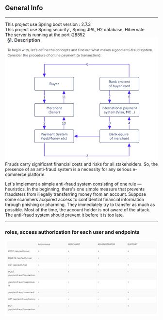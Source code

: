 ## General Info
***
This project use Spring boot  version : 2.7.3  
This project use Spring security , Spring JPA, H2 database, Hibernate   
The server is running at the port :28852 
![Image text](/Images/Description.png)  
Frauds carry significant financial costs and risks for all stakeholders. So, the presence of an anti-fraud system is a necessity for any serious e-commerce platform.

Let's implement a simple anti-fraud system consisting of one rule — heuristics. In the beginning, there's one simple measure that prevents fraudsters from illegally transferring money from an account. Suppose some scammers acquired access to confidential financial information through phishing or pharming. They immediately try to transfer as much as possible. Most of the time, the account holder is not aware of the attack. The anti-fraud system should prevent it before it is too late.
***
### roles, access authorization for each user and endpoints
![Image text](/Images/authorization.png)  